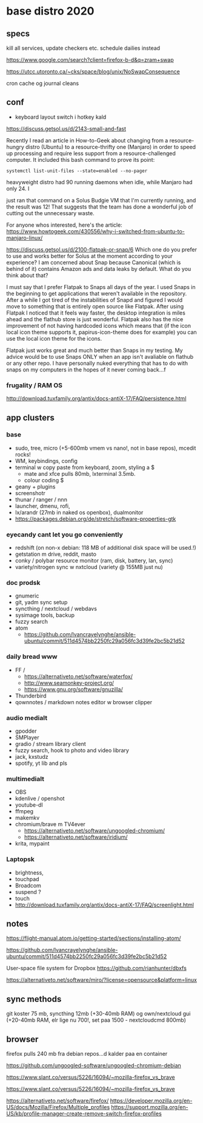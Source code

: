 base distro 2020 
================

## specs

kill all services, update checkers etc. schedule dailies instead

https://www.google.com/search?client=firefox-b-d&q=zram+swap

https://utcc.utoronto.ca/~cks/space/blog/unix/NoSwapConsequence

cron cache og journal cleans 

## conf

* keyboard layout switch i hotkey kald

https://discuss.getsol.us/d/2143-small-and-fast

Recently I read an article in How-to-Geek about changing from a resource-hungry distro (Ubuntu) to a resource-thrifty one (Manjaro) in order to speed up processing and require less support from a resource-challenged computer. It included this bash command to prove its point:

	systemctl list-unit-files --state=enabled --no-pager

heavyweight distro had 90 running daemons when idle, while Manjaro had only 24. I

just ran that command on a Solus Budgie VM that I'm currently running, and the result was 12! That suggests that the team has done a wonderful job of cutting out the unnecessary waste.

For anyone whos interested, here's the article: https://www.howtogeek.com/430556/why-i-switched-from-ubuntu-to-manjaro-linux/

https://discuss.getsol.us/d/2100-flatpak-or-snap/6
Which one do you prefer to use and works better for Solus at the moment according to your experience? I am concerned about Snap because Canonical (which is behind of it) contains Amazon ads and data leaks by default. What do you think about that?

I must say that I prefer Flatpak to Snaps all days of the year. I used Snaps in the beginning to get applications that weren't available in the repository. After a while I got tired of the instabilities of Snapd and figured I would move to something that is entirely open source like Flatpak. After using Flatpak I noticed that it feels way faster, the desktop integration is miles ahead and the flathub store is just wonderful. Flatpak also has the nice improvement of not having hardcoded icons which means that (if the icon local icon theme supports it, papirus-icon-theme does for example) you can use the local icon theme for the icons.

Flatpak just works great and much better than Snaps in my testing. My advice would be to use Snaps ONLY when an app isn't avaliable on flathub or any other repo. I have personally nuked everything that has to do with snaps on my computers in the hopes of it never coming back...f

### frugality / RAM OS

http://download.tuxfamily.org/antix/docs-antiX-17/FAQ/persistence.html

## app clusters

### base
* sudo, tree, micro (+5-600mb vmem vs nano!, not in base repos), mcedit rocks!
* WM, keybindings, config
* terminal w copy paste from keyboard, zoom, styling a $
	* mate and xfce pulls 80mb, lxterminal 3.5mb.  
	* colour coding $ 
* geany + plugins
* screenshotr
* thunar / ranger / nnn
* launcher, dmenu, rofi, 
* lx/arandr (27mb in naked os openbox), dualmonitor
* https://packages.debian.org/de/stretch/software-properties-gtk

### eyecandy cant let you go conveniently
* redshift (on non-x debian: 118 MB of additional disk space will be used.!)
* getstation m drive, reddit, masto
* conky / polybar resource monitor (ram, disk, battery, lan, sync) 
* variety/nitrogen sync w nxtcloud (variety @ 155MB just nu)

### doc prodsk
* gnumeric
* git, yadm sync setup
* syncthing / nextcloud / webdavs
* sysimage tools, backup
* fuzzy search  
* atom
	* https://github.com/lvancrayelynghe/ansible-ubuntu/commit/511d4574bb2250fc29a056fc3d39fe2bc5b21d52

### daily bread www 
* FF / 
	* https://alternativeto.net/software/waterfox/
	* http://www.seamonkey-project.org/
	* https://www.gnu.org/software/gnuzilla/
* Thunderbird
* qownnotes / markdown notes editor w browser clipper
 
### audio medialt
* gpodder
* SMPlayer
* gradio / stream library client
* fuzzy search, hook to photo and video library
* jack, kxstudz
* spotify, yt lib and pls

### multimedialt
* OBS
* kdenlive / openshot
* youtube-dl
* ffmpeg
* makemkv
* chromium/brave m TV4ever
	* https://alternativeto.net/software/ungoogled-chromium/
	* https://alternativeto.net/software/iridium/
* krita, mypaint

### Laptopsk
* brightness, 
* touchpad
* Broadcom
* suspend ?
* touch
* http://download.tuxfamily.org/antix/docs-antiX-17/FAQ/screenlight.html

## notes

https://flight-manual.atom.io/getting-started/sections/installing-atom/

https://github.com/lvancrayelynghe/ansible-ubuntu/commit/511d4574bb2250fc29a056fc3d39fe2bc5b21d52

User-space file system for Dropbox
https://github.com/rianhunter/dbxfs

https://alternativeto.net/software/miro/?license=opensource&platform=linux

## sync methods
git koster 75 mb, 
syncthing 12mb (+30-40mb RAM) og own/nextcloud gui (+20-40mb RAM, elr lige nu 700!, set paa 1500 - nextcloudcmd 800mb)

## browser

firefox pulls 240 mb fra debian repos...d kalder paa en container

https://github.com/ungoogled-software/ungoogled-chromium-debian

https://www.slant.co/versus/5226/16094/~mozilla-firefox_vs_brave

https://www.slant.co/versus/5226/16094/~mozilla-firefox_vs_brave

https://alternativeto.net/software/firefox/
https://developer.mozilla.org/en-US/docs/Mozilla/Firefox/Multiple_profiles
https://support.mozilla.org/en-US/kb/profile-manager-create-remove-switch-firefox-profiles
